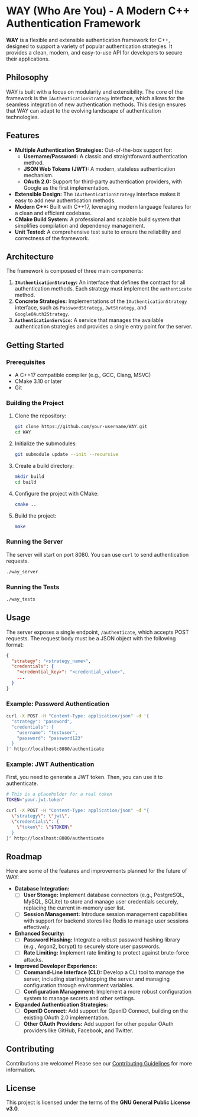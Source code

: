 # WAY (Who Are You) - A Modern C++ Authentication Framework

**WAY** is a flexible and extensible authentication framework for C++, designed to support a variety of popular authentication strategies. It provides a clean, modern, and easy-to-use API for developers to secure their applications.

## Philosophy

WAY is built with a focus on modularity and extensibility. The core of the framework is the `IAuthenticationStrategy` interface, which allows for the seamless integration of new authentication methods. This design ensures that WAY can adapt to the evolving landscape of authentication technologies.

## Features

- **Multiple Authentication Strategies:** Out-of-the-box support for:
    - **Username/Password:** A classic and straightforward authentication method.
    - **JSON Web Tokens (JWT):** A modern, stateless authentication mechanism.
    - **OAuth 2.0:** Support for third-party authentication providers, with Google as the first implementation.
- **Extensible Design:** The `IAuthenticationStrategy` interface makes it easy to add new authentication methods.
- **Modern C++:** Built with C++17, leveraging modern language features for a clean and efficient codebase.
- **CMake Build System:** A professional and scalable build system that simplifies compilation and dependency management.
- **Unit Tested:** A comprehensive test suite to ensure the reliability and correctness of the framework.

## Architecture

The framework is composed of three main components:

1.  **`IAuthenticationStrategy`:** An interface that defines the contract for all authentication methods. Each strategy must implement the `authenticate` method.
2.  **Concrete Strategies:** Implementations of the `IAuthenticationStrategy` interface, such as `PasswordStrategy`, `JwtStrategy`, and `GoogleOAuth2Strategy`.
3.  **`AuthenticationService`:** A service that manages the available authentication strategies and provides a single entry point for the server.

## Getting Started

### Prerequisites

- A C++17 compatible compiler (e.g., GCC, Clang, MSVC)
- CMake 3.10 or later
- Git

### Building the Project

1.  Clone the repository:

    ```bash
    git clone https://github.com/your-username/WAY.git
    cd WAY
    ```

2.  Initialize the submodules:

    ```bash
    git submodule update --init --recursive
    ```

3.  Create a build directory:

    ```bash
    mkdir build
    cd build
    ```

4.  Configure the project with CMake:

    ```bash
    cmake ..
    ```

5.  Build the project:

    ```bash
    make
    ```

### Running the Server

The server will start on port 8080. You can use `curl` to send authentication requests.

```bash
./way_server
```

### Running the Tests

```bash
./way_tests
```

## Usage

The server exposes a single endpoint, `/authenticate`, which accepts POST requests. The request body must be a JSON object with the following format:

```json
{
  "strategy": "<strategy_name>",
  "credentials": {
    "<credential_key>": "<credential_value>",
    ...
  }
}
```

### Example: Password Authentication

```bash
curl -X POST -H "Content-Type: application/json" -d '{
  "strategy": "password",
  "credentials": {
    "username": "testuser",
    "password": "password123"
  }
}' http://localhost:8080/authenticate
```

### Example: JWT Authentication

First, you need to generate a JWT token. Then, you can use it to authenticate.

```bash
# This is a placeholder for a real token
TOKEN="your.jwt.token"

curl -X POST -H "Content-Type: application/json" -d "{
  \"strategy\": \"jwt\",
  \"credentials\": {
    \"token\": \"$TOKEN\"
  }
}" http://localhost:8080/authenticate
```

## Roadmap

Here are some of the features and improvements planned for the future of WAY:

-   **Database Integration:**
    -   [ ] **User Storage:** Implement database connectors (e.g., PostgreSQL, MySQL, SQLite) to store and manage user credentials securely, replacing the current in-memory user list.
    -   [ ] **Session Management:** Introduce session management capabilities with support for backend stores like Redis to manage user sessions effectively.

-   **Enhanced Security:**
    -   [ ] **Password Hashing:** Integrate a robust password hashing library (e.g., Argon2, bcrypt) to securely store user passwords.
    -   [ ] **Rate Limiting:** Implement rate limiting to protect against brute-force attacks.

-   **Improved Developer Experience:**
    -   [ ] **Command-Line Interface (CLI):** Develop a CLI tool to manage the server, including starting/stopping the server and managing configuration through environment variables.
    -   [ ] **Configuration Management:** Implement a more robust configuration system to manage secrets and other settings.

-   **Expanded Authentication Strategies:**
    -   [ ] **OpenID Connect:** Add support for OpenID Connect, building on the existing OAuth 2.0 implementation.
    -   [ ] **Other OAuth Providers:** Add support for other popular OAuth providers like GitHub, Facebook, and Twitter.

## Contributing

Contributions are welcome! Please see our [Contributing Guidelines](CONTRIBUTING.md) for more information.

## License

This project is licensed under the terms of the **GNU General Public License v3.0**.
